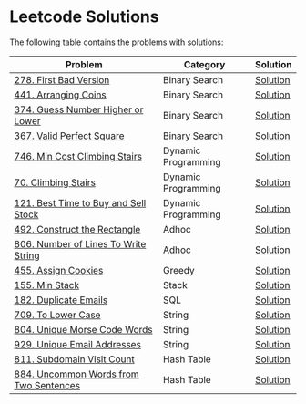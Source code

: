 Leetcode Solutions
==================

The following table contains the problems with solutions:

| Problem | Category | Solution |
| --- | --- | --- |
| [278. First Bad Version](https://leetcode.com/problems/first-bad-version/) | Binary Search | [Solution](solutions/278_First_Bad_Version) |
| [441. Arranging Coins](https://leetcode.com/problems/arranging-coins/) | Binary Search | [Solution](solutions/441_Arranging_Coins) |
| [374. Guess Number Higher or Lower](https://leetcode.com/problems/guess-number-higher-or-lower/description/) | Binary Search | [Solution](solutions/374_Guess_Number_Higher_or_Lower) |
| [367. Valid Perfect Square](https://leetcode.com/problems/valid-perfect-square/description/) | Binary Search | [Solution](solutions/367_Valid_Perfect_Square) |
| [746. Min Cost Climbing Stairs](https://leetcode.com/problems/min-cost-climbing-stairs/description/) | Dynamic Programming | [Solution](solutions/746_Min_Cost_Climbing_Stairs) |
| [70. Climbing Stairs](https://leetcode.com/problems/climbing-stairs/description/) | Dynamic Programming | [Solution](solutions/70_Climbing_Stairs) |
| [121. Best Time to Buy and Sell Stock](https://leetcode.com/problems/best-time-to-buy-and-sell-stock/description/) | Dynamic Programming | [Solution](solutions/121_Best_Time_to_Buy_and_Sell_Stock) |
| [492. Construct the Rectangle](https://leetcode.com/problems/construct-the-rectangle/description/) | Adhoc | [Solution](solutions/492_Construct_the_Rectangle) |
| [806. Number of Lines To Write String](https://leetcode.com/problems/number-of-lines-to-write-string/description/) | Adhoc | [Solution](solutions/806_Number_of_Lines_To_Write_String) |
| [455. Assign Cookies](https://leetcode.com/problems/assign-cookies/description/) | Greedy | [Solution](solutions/455_Assign_Cookies) |
| [155. Min Stack](https://leetcode.com/problems/min-stack/description/) | Stack | [Solution](solutions/155_Min_Stack) |
| [182. Duplicate Emails](https://leetcode.com/problems/duplicate-emails/description/) | SQL | [Solution](solutions/182_Duplicate_Emails) |
| [709. To Lower Case](https://leetcode.com/problems/to-lower-case/) | String | [Solution](solutions/709_To_Lower_Case) |
| [804. Unique Morse Code Words](https://leetcode.com/problems/unique-morse-code-words/description/) | String | [Solution](solutions/804_Unique_Morse_Code_Words) |
| [929. Unique Email Addresses](https://leetcode.com/problems/unique-email-addresses/) | String | [Solution](solutions/929_Unique_Email_Addresses) |
| [811. Subdomain Visit Count](https://leetcode.com/problems/subdomain-visit-count/description/) | Hash Table | [Solution](solutions/811_Subdomain_Visit_Count) |
| [884. Uncommon Words from Two Sentences](https://leetcode.com/problems/uncommon-words-from-two-sentences/) | Hash Table | [Solution](solutions/884_Uncommon_Words_from_Two_Sentences) |
